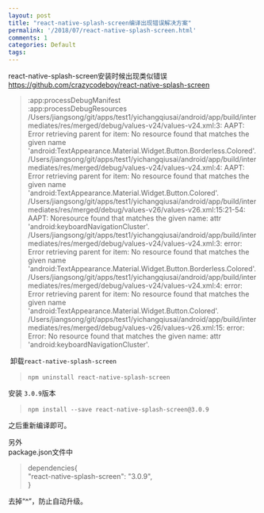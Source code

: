 ```yaml
---
layout: post
title: "react-native-splash-screen编译出现错误解决方案"
permalink: '/2018/07/react-native-splash-screen.html'
comments: 1
categories: Default
tags: 
---
```

  
  
  
  
react-native-splash-screen安装时候出现类似错误  
https://github.com/crazycodeboy/react-native-splash-screen  
  

<blockquote class="tr_bq">:app:processDebugManifest<br/>:app:processDebugResources<br/>/Users/jiangsong/git/apps/test1/yichangqiusai/android/app/build/intermediates/res/merged/debug/values-v24/values-v24.xml:3:  AAPT: Error retrieving parent for item: No resource found that matches  the given name  'android:TextAppearance.Material.Widget.Button.Borderless.Colored'.<br/>/Users/jiangsong/git/apps/test1/yichangqiusai/android/app/build/intermediates/res/merged/debug/values-v24/values-v24.xml:4:  AAPT: Error retrieving parent for item: No resource found that matches  the given name 'android:TextAppearance.Material.Widget.Button.Colored'.<br/>/Users/jiangsong/git/apps/test1/yichangqiusai/android/app/build/intermediates/res/merged/debug/values-v26/values-v26.xml:15:21-54:  AAPT: Noresource found that matches the given name: attr  'android:keyboardNavigationCluster'.<br/>/Users/jiangsong/git/apps/test1/yichangqiusai/android/app/build/intermediates/res/merged/debug/values-v24/values-v24.xml:3:  error: Error retrieving parent for item: No resource found that matches  the given name  'android:TextAppearance.Material.Widget.Button.Borderless.Colored'.<br/>/Users/jiangsong/git/apps/test1/yichangqiusai/android/app/build/intermediates/res/merged/debug/values-v24/values-v24.xml:4:  error: Error retrieving parent for item: No resource found that matches  the given name 'android:TextAppearance.Material.Widget.Button.Colored'.<br/>/Users/jiangsong/git/apps/test1/yichangqiusai/android/app/build/intermediates/res/merged/debug/values-v26/values-v26.xml:15:  error: Error: No resource found that matches the given name: attr  'android:keyboardNavigationCluster'.</blockquote>

  
  
&nbsp;卸载`` react-native-splash-screen ``   

<blockquote class="tr_bq"><code>npm uninstall react-native-splash-screen</code>&nbsp;</blockquote>

安装 `` 3.0.9 ``版本  

<blockquote class="tr_bq"><code>npm install --save react-native-splash-screen@3.0.9</code>&nbsp;</blockquote>

之后重新编译即可。  
  
另外  
package.json文件中  

<blockquote class="tr_bq">dependencies{<br/>"react-native-splash-screen": "3.0.9", <br/>} </blockquote>

去掉“^”，防止自动升级。